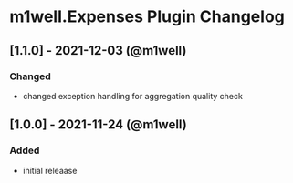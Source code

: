 # m1well.Expenses Plugin Changelog

## [1.1.0] - 2021-12-03 (@m1well)
### Changed
* changed exception handling for aggregation quality check

## [1.0.0] - 2021-11-24 (@m1well)
### Added
* initial releaase
